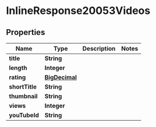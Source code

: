 

# InlineResponse20053Videos

## Properties

Name | Type | Description | Notes
------------ | ------------- | ------------- | -------------
**title** | **String** |  | 
**length** | **Integer** |  | 
**rating** | [**BigDecimal**](BigDecimal.md) |  | 
**shortTitle** | **String** |  | 
**thumbnail** | **String** |  | 
**views** | **Integer** |  | 
**youTubeId** | **String** |  | 




